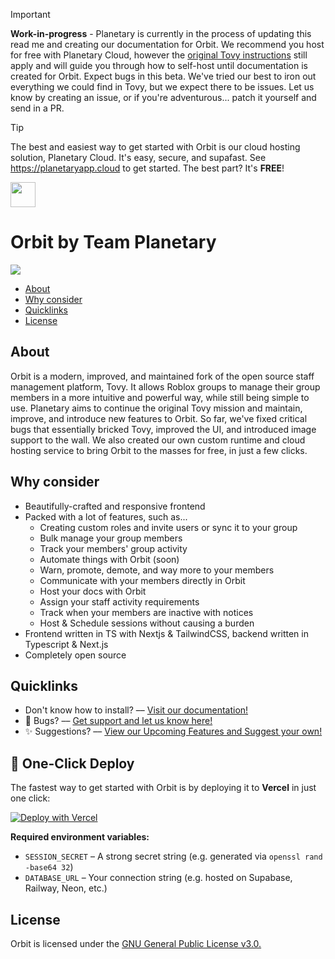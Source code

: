 >[!IMPORTANT]
>**Work-in-progress** - Planetary is currently in the process of updating this read me and creating our documentation for Orbit. We recommend you host for free with Planetary Cloud, however the <a href="https://guide.tovy.relatio.cc/">original Tovy instructions</a> still apply and will guide you through how to self-host until documentation is created for Orbit. Expect bugs in this beta. We've tried our best to iron out everything we could find in Tovy, but we expect there to be issues. Let us know by creating an issue, or if you're adventurous... patch it yourself and send in a PR.

>[!TIP]
> The best and easiest way to get started with Orbit is our cloud hosting solution, Planetary Cloud. It's easy, secure, and supafast. See https://planetaryapp.cloud to get started. The best part? It's **FREE**!
<div>
  <div align="left">
    <img height="40px" src=".github/logo.png"></img>
    <h1>Orbit by Team Planetary</h1>
  </div>
    <img src="https://img.shields.io/badge/version-v2.0.4-purple"></img>
  <ul>
    <li><a href="#about">About</a></li>
    <li><a href="#why-consider">Why consider</a></li>
    <li><a href="#quicklinks">Quicklinks</a></li>
    <li><a href="#license">License</a></li>
  </ul>

  <h2>About</h2>
  <p>
    Orbit is a modern, improved, and maintained fork of the open source staff management platform, Tovy. It allows Roblox groups to manage their group members in a more intuitive and powerful way, while still being simple to use. Planetary aims to continue the original Tovy mission and maintain, improve, and introduce new features to Orbit. So far, we've fixed critical bugs that essentially bricked Tovy, improved the UI, and introduced image support to the wall. We also created our own custom runtime and cloud hosting service to bring Orbit to the masses for free, in just a few clicks.
  </p>
  <h2>Why consider</h2>
  <ul>
    <li>
      Beautifully-crafted and responsive frontend
    </li>
    <li>
      Packed with a lot of features, such as...
      <ul>
        <li>
          Creating custom roles and invite users or sync it to your group
        </li>
        <li>
          Bulk manage your group members
        </li>
        <li>
          Track your members' group activity
        </li>
        <li>
          Automate things with Orbit (soon)
        </li>
        <li>
          Warn, promote, demote, and way more to your members
        </li>
        <li>
          Communicate with your members directly in Orbit
        </li>
        <li>
          Host your docs with Orbit
        </li>
        <li>
          Assign your staff activity requirements
        </li>
        <li>
          Track when your members are inactive with notices
        </li>
        <li>
          Host & Schedule sessions without causing a burden
        </li>
      </ul>
    </li>
    <li>
      Frontend written in TS with Nextjs & TailwindCSS, backend written in Typescript & Next.js
    </li>
    <li>
      Completely open source
    </li>
  </ul>

  <h2>Quicklinks</h2>
  <ul>
    <li>
      Don't know how to install? –– <a href="https://docs.planetaryapp.cloud">Visit our documentation!</a>
    </li>
    <li>
      🐛 Bugs? –– <a href="https://discord.gg/planetorbit">Get support and let us know here!</a>
    </li>
    <li>
      ✨ Suggestions? –– <a href="https://feedback.planetaryapp.cloud/">View our Upcoming Features and Suggest your own!</a>
    </li>
  </ul>

  <h2>🚀 One-Click Deploy</h2>
  <p>The fastest way to get started with Orbit is by deploying it to <strong>Vercel</strong> in just one click:</p>
  <a href="https://vercel.com/new/clone?repository-url=https%3A%2F%2Fgithub.com%2FPlanetaryOrbit%2Forbit&env=SESSION_SECRET,DATABASE_URL&build-command=prisma%20db%20push%20%26%26%20next%20build">
    <img src="https://vercel.com/button" alt="Deploy with Vercel" />
  </a>
  <p><strong>Required environment variables:</strong></p>
  <ul>
    <li><code>SESSION_SECRET</code> – A strong secret string (e.g. generated via <code>openssl rand -base64 32</code>)</li>
    <li><code>DATABASE_URL</code> – Your connection string (e.g. hosted on Supabase, Railway, Neon, etc.)</li>
  </ul>

  <h2>License</h2>
  Orbit is licensed under the <a href="./LICENSE">GNU General Public License v3.0.</a>
</div>
